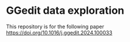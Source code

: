# GGedit data exploration
This repository is for the following paper
https://doi.org/10.1016/j.ggedit.2024.100033
